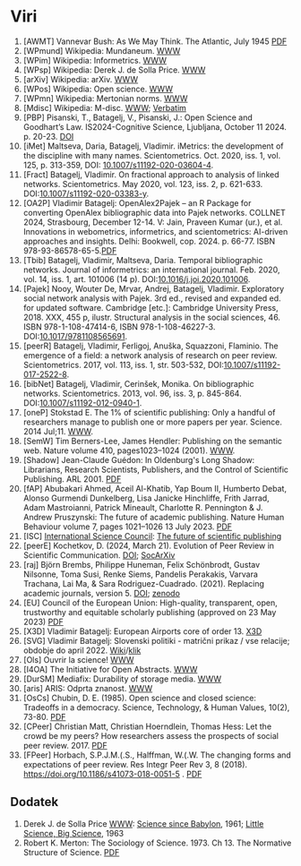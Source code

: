 # Viri

  1. [AWMT] Vannevar Bush: As We May Think. The Atlantic, July 1945 [PDF](https://cdn.theatlantic.com/media/archives/1945/07/176-1/132407932.pdf)
  2. [WPmund] Wikipedia: Mundaneum. [WWW](https://en.wikipedia.org/wiki/Mundaneum)
  3. [WPim] Wikipedia: Informetrics. [WWW](https://en.wikipedia.org/wiki/Informetrics)
  4. [WPsp] Wikipedia: Derek J. de Solla Price. [WWW](https://en.wikipedia.org/wiki/Derek_J._de_Solla_Price)
  5. [arXiv] Wikipedia: arXiv. [WWW](https://en.wikipedia.org/wiki/ArXiv)
  6. [WPos] Wikipedia: Open science. [WWW](https://en.wikipedia.org/wiki/Open_science)
  7. [WPmn] Wikipedia: Mertonian norms. [WWW](https://en.wikipedia.org/wiki/Mertonian_norms)   
  8. [Mdisc] Wikipedia: M-disc. [WWW](https://en.wikipedia.org/wiki/M-DISC); [Verbatim](https://www.verbatim.com/subcat/optical-media/m-disc/)
  9. [PBP] Pisanski, T., Batagelj, V., Pisanski, J.: Open Science and Goodhart’s Law. IS2024-Cognitive Science, Ljubljana, October 11 2024. p. 20-23. [DOI](https://doi.org/10.70314/is.2024.cog.4)
  10. [iMet] Maltseva, Daria, Batagelj, Vladimir. iMetrics: the development of the discipline with many names. Scientometrics. Oct. 2020, iss. 1, vol. 125, p. 313-359,  DOI: [10.1007/s11192-020-03604-4](https://link.springer.com/article/10.1007/s11192-020-03604-4).
  11. [Fract] Batagelj, Vladimir. On fractional approach to analysis of linked networks. Scientometrics. May 2020, vol. 123, iss. 2, p. 621-633.  DOI:[10.1007/s11192-020-03383-y](https://link.springer.com/article/10.1007/s11192-020-03383-y).
  12. [OA2P] Vladimir Batagelj: OpenAlex2Pajek – an R Package for converting OpenAlex bibliographic data into Pajek networks.  COLLNET 2024, Strasbourg, December 12-14. V: Jain, Praveen Kumar (ur.), et al. Innovations in webometrics, informetrics, and scientometrics: AI-driven approaches and insights. Delhi: Bookwell, cop. 2024. p. 66-77. ISBN 978-93-86578-65-5.[PDF](https://github.com/bavla/OpenAlex/blob/main/docs/WorldCoAu.pdf)
  13. [Tbib] Batagelj, Vladimir, Maltseva, Daria. Temporal bibliographic networks. Journal of informetrics: an international journal. Feb. 2020, vol. 14, iss. 1, art. 101006 (14 p). DOI:[10.1016/j.joi.2020.101006](https://doi.org/10.1016/j.joi.2020.101006).
  14. [Pajek] Nooy, Wouter De, Mrvar, Andrej, Batagelj, Vladimir. Exploratory social network analysis with Pajek. 3rd ed., revised and expanded ed. for updated software. Cambridge [etc.]: Cambridge University Press, 2018. XXX, 455 p, ilustr. Structural analysis in the social sciences, 46. ISBN 978-1-108-47414-6, ISBN 978-1-108-46227-3. DOI:[10.1017/9781108565691](http://dx.doi.org/10.1017/9781108565691).
  15. [peerR] Batagelj, Vladimir, Ferligoj, Anuška, Squazzoni, Flaminio. The emergence of a field: a network analysis of research on peer review. Scientometrics. 2017, vol. 113, iss. 1, str. 503-532, DOI:[10.1007/s11192-017-2522-8](http://dx.doi.org/10.1007/s11192-017-2522-8).
  16. [bibNet] Batagelj, Vladimir, Cerinšek, Monika. On bibliographic networks. Scientometrics. 2013, vol. 96, iss. 3, p. 845-864. DOI:[10.1007/s11192-012-0940-1](http://dx.doi.org/10.1007/s11192-012-0940-1).
  17. [oneP] Stokstad E. The 1% of scientific publishing: Only a handful of researchers manage to publish one or more papers per year. Science. 2014 Jul;11. [WWW](https://www.science.org/content/article/1-scientific-publishing).
  18. [SemW] Tim Berners-Lee, James Hendler: Publishing on the semantic web. Nature volume 410, pages1023–1024 (2001). [WWW](https://www.nature.com/articles/35074206).
  19. [Shadow] Jean-Claude Guédon: In Oldenburg's Long Shadow: Librarians, Research Scientists, Publishers, and the Control of Scientific Publishing. ARL 2001. [PDF](https://www.arl.org/wp-content/uploads/2001/12/in-oldenburgs-long-shadow.pdf)
  20. [fAP] Abubakari Ahmed, Aceil Al-Khatib, Yap Boum II, Humberto Debat, Alonso Gurmendi Dunkelberg, Lisa Janicke Hinchliffe, Frith Jarrad, Adam Mastroianni, Patrick Mineault, Charlotte R. Pennington & J. Andrew Pruszynski: The future of academic publishing. Nature Human Behaviour volume 7, pages 1021–1026 13 July 2023. [PDF](http://wavelets.ens.fr/OPEN_SCIENCE/ABOUT_OPEN_ACCESS/ARTICLES/2023_07_13_Nature_The_future_of_academic_publishing.pdf)
  21. [ISC] [International Science Council](https://council.science/): [The future of scientific publishing](https://council.science/our-work/why-scientific-publishing-matters/)
  22. [peerE] Kochetkov, D. (2024, March 21). Evolution of Peer Review in Scientific Communication. [DOI](https://doi.org/10.31235/osf.io/b2ra3); [SocArXiv](https://osf.io/preprints/socarxiv/b2ra3)
  23. [raj] Björn Brembs, Philippe Huneman, Felix Schönbrodt, Gustav Nilsonne, Toma Susi, Renke Siems, Pandelis Perakakis, Varvara Trachana, Lai Ma, & Sara Rodriguez-Cuadrado. (2021). Replacing academic journals, version 5. [DOI](https://doi.org/10.5281/zenodo.7974116); [zenodo](https://zenodo.org/records/7974116)
  24. [EU] Council of the European Union: High-quality, transparent, open, trustworthy and equitable scholarly publishing (approved on 23 May 2023) [PDF](https://data.consilium.europa.eu/doc/document/ST-9616-2023-INIT/en/pdf)
  25. [X3D] Vladimir Batagelj: European Airports core of order 13. [X3D](http://vladowiki.fmf.uni-lj.si/doku.php?id=vlado:work:2m:mwn:x3d:aircoref)
  26. [SVG] Vladimir Batagelj: Slovenski politiki - matrični prikaz / vse relacije; obdobje do april 2022. [Wiki](https://github.com/bavla/TQ/tree/master/trajectories/Feb24#matri%C4%8Dni-prikaz--vse-relacije-obdobje-do-april-2022)/[klik](https://raw.githubusercontent.com/bavla/TQ/master/trajectories/Feb24/matrix22b.svg?sanitize=true)
  27. [Ols] Ouvrir la science! [WWW](https://www.ouvrirlascience.fr/home/)
  28. [I4OA] The Initiative for Open Abstracts. [WWW](https://i4oa.org/)
  29. [DurSM] Mediafix: Durability of storage media. [WWW](https://mediafix.co.uk/durability-of-storage-media)
  30. [aris] ARIS: Odprta znanost. [WWW](https://www.aris-rs.si/sl/dostop/predstavitev.asp)
  31. [OsCs] Chubin, D. E. (1985). Open science and closed science: Tradeoffs in a democracy. Science, Technology, & Human Values, 10(2), 73-80. [PDF](https://www.jstor.org/stable/pdf/689511.pdf)
  32. [CPeer] Christian Matt, Christian Hoerndlein, Thomas Hess: Let the crowd be my peers? How researchers assess the prospects of social peer review. 2017. [PDF](https://link.springer.com/article/10.1007/s12525-017-0247-4?fromPaywallRec=false)
  33. [FPeer] Horbach, S.P.J.M.(.S., Halffman, W.(.W. The changing forms and expectations of peer review. Res Integr Peer Rev 3, 8 (2018). https://doi.org/10.1186/s41073-018-0051-5 . [PDF](https://link.springer.com/article/10.1186/s41073-018-0051-5?fromPaywallRec=false)






## Dodatek

   1. Derek J. de Solla Price [WWW](http://derekdesollaprice.org/): [Science since Babylon](http://derekdesollaprice.org/wp-content/uploads/2015/10/Science-Since-Babylon-opt.pdf), 1961; [Little Science, Big Science](https://www.andreasaltelli.eu/file/repository/Little_science_big_science_and_beyond.pdf), 1963
   2. Robert K. Merton: The Sociology of Science. 1973. Ch 13. The Normative Structure of Science. [PDF](https://law.unimelb.edu.au/__data/assets/pdf_file/0005/3609203/1c-Merton-The-Normative-Structure-of-Science.pdf)



 



  

